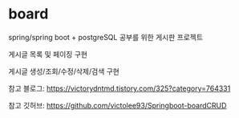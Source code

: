 # board
spring/spring boot + postgreSQL 공부를 위한 게시판 프로젝트

게시글 목록 및 페이징 구현

게시글 생성/조회/수정/삭제/검색 구현

참고 블로그: https://victorydntmd.tistory.com/325?category=764331

참고 깃허브: https://github.com/victolee93/Springboot-boardCRUD

